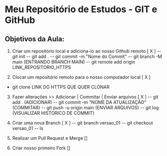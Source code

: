 # Meu Repositório de Estudos - GIT e GitHub

## Objetivos da Aula:

1. Criar um repositório local e adiciona-lo ao nosso Github remoto [ X ]
-- git init 
-- git add .
-- git commit -m "Nome do Commit"
-- git branch -M main  (ENTRANDO BRANCH MAIN)
-- git remote add origin LINK_REPOSITORIO_HTTPS


2. Clocar um repositório remoto para o nosso computador local [ X ]
- git clone LINK DO HTTPS QUE QUER CLONAR

3. Fazer alterações >> Adicionar | Commitar | Enviar arquivos [ X ]
-- git add .    (ADICIONAR)
-- git commit -m "NOME DA ATUALIZAÇÃO"   (COMMITAR)
-- git push -u origin main    (ENVIAR ARQUIVOS)
-- git log (VISUALIZAR HISTORICO DE COMMIT)
  
4. Criar uma nova Branch [ X ]
-- git branch versao_01
-- git checkout versao_01
-- ls

5. Realizar um Pull Request e Merge []
 
6. Criar nosso primeiro Fork []